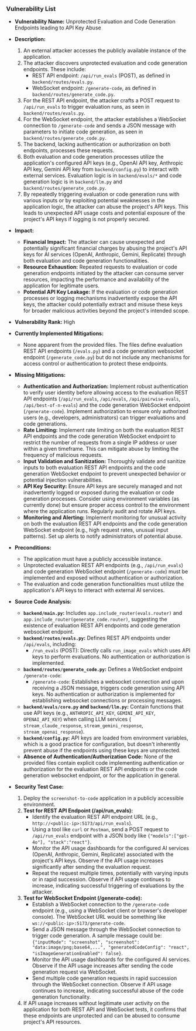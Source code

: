 ### Vulnerability List

- **Vulnerability Name:** Unprotected Evaluation and Code Generation Endpoints leading to API Key Abuse

- **Description:**
    1. An external attacker accesses the publicly available instance of the application.
    2. The attacker discovers unprotected evaluation and code generation endpoints. These include:
        - REST API endpoint: `/api/run_evals` (POST), as defined in `backend/routes/evals.py`.
        - WebSocket endpoint: `/generate-code`, as defined in `backend/routes/generate_code.py`.
    3. For the REST API endpoint, the attacker crafts a POST request to `/api/run_evals` to trigger evaluation runs, as seen in `backend/routes/evals.py`.
    4. For the WebSocket endpoint, the attacker establishes a WebSocket connection to `/generate-code` and sends a JSON message with parameters to initiate code generation, as seen in `backend/routes/generate_code.py`.
    5. The backend, lacking authentication or authorization on both endpoints, processes these requests.
    6. Both evaluation and code generation processes utilize the application's configured API keys (e.g., OpenAI API key, Anthropic API key, Gemini API key from `backend/config.py`) to interact with external services. Evaluation logic is in `backend/evals/*` and code generation logic is in `backend/llm.py` and `backend/routes/generate_code.py`.
    7. By repeatedly triggering evaluation or code generation runs with various inputs or by exploiting potential weaknesses in the application logic, the attacker can abuse the project's API keys. This leads to unexpected API usage costs and potential exposure of the project's API keys if logging is not properly secured.

- **Impact:**
    - **Financial Impact:** The attacker can cause unexpected and potentially significant financial charges by abusing the project's API keys for AI services (OpenAI, Anthropic, Gemini, Replicate) through both evaluation and code generation functionalities.
    - **Resource Exhaustion:** Repeated requests to evaluation or code generation endpoints initiated by the attacker can consume server resources, impacting the performance and availability of the application for legitimate users.
    - **Potential API Key Leakage:** If the evaluation or code generation processes or logging mechanisms inadvertently expose the API keys, the attacker could potentially extract and misuse these keys for broader malicious activities beyond the project's intended scope.

- **Vulnerability Rank:** High

- **Currently Implemented Mitigations:**
    - None apparent from the provided files. The files define evaluation REST API endpoints (`/evals.py`) and a code generation websocket endpoint (`/generate_code.py`) but do not include any mechanisms for access control or authentication to protect these endpoints.

- **Missing Mitigations:**
    - **Authentication and Authorization:** Implement robust authentication to verify user identity before allowing access to the evaluation REST API endpoints (`/api/run_evals`, `/api/evals`, `/api/pairwise-evals`, `/api/best-of-n-evals`) and the code generation WebSocket endpoint (`/generate-code`). Implement authorization to ensure only authorized users (e.g., developers, administrators) can trigger evaluations and code generations.
    - **Rate Limiting:** Implement rate limiting on both the evaluation REST API endpoints and the code generation WebSocket endpoint to restrict the number of requests from a single IP address or user within a given timeframe. This can mitigate abuse by limiting the frequency of malicious requests.
    - **Input Validation and Sanitization:** Thoroughly validate and sanitize inputs to both evaluation REST API endpoints and the code generation WebSocket endpoint to prevent unexpected behavior or potential injection vulnerabilities.
    - **API Key Security:** Ensure API keys are securely managed and not inadvertently logged or exposed during the evaluation or code generation processes. Consider using environment variables (as currently done) but ensure proper access control to the environment where the application runs. Regularly audit and rotate API keys.
    - **Monitoring and Alerting:** Implement monitoring for unusual activity on both the evaluation REST API endpoints and the code generation WebSocket endpoint (e.g., high request rates, unusual input patterns). Set up alerts to notify administrators of potential abuse.

- **Preconditions:**
    - The application must have a publicly accessible instance.
    - Unprotected evaluation REST API endpoints (e.g., `/api/run_evals`) and code generation WebSocket endpoint (`/generate-code`) must be implemented and exposed without authentication or authorization.
    - The evaluation and code generation functionalities must utilize the application's API keys to interact with external AI services.

- **Source Code Analysis:**
    - **`backend/main.py`:** Includes `app.include_router(evals.router)` and `app.include_router(generate_code.router)`, suggesting the existence of evaluation REST API endpoints and code generation websocket endpoint.
    - **`backend/routes/evals.py`:** Defines REST API endpoints under `/api/evals`, including:
        - `/run_evals` (POST): Directly calls `run_image_evals` which uses API keys to perform evaluations. No authentication or authorization is implemented.
    - **`backend/routes/generate_code.py`:** Defines a WebSocket endpoint `/generate-code`:
        - `/generate-code`: Establishes a websocket connection and upon receiving a JSON message, triggers code generation using API keys. No authentication or authorization is implemented for establishing websocket connections or processing messages.
    - **`backend/evals/core.py` and `backend/llm.py`:** Contain functions that use API keys (e.g., `ANTHROPIC_API_KEY`, `GEMINI_API_KEY`, `OPENAI_API_KEY`) when calling LLM services ( `stream_claude_response`, `stream_gemini_response`, `stream_openai_response`).
    - **`backend/config.py`:** API keys are loaded from environment variables, which is a good practice for configuration, but doesn't inherently prevent abuse if the endpoints using these keys are unprotected.
    - **Absence of Authentication/Authorization Code:** None of the provided files contain explicit code implementing authentication or authorization for the evaluation REST API endpoints or the code generation websocket endpoint, or for the application in general.

- **Security Test Case:**
    1. Deploy the `screenshot-to-code` application in a publicly accessible environment.
    2. **Test for REST API Endpoint (/api/run_evals):**
        - Identify the evaluation REST API endpoint URL (e.g., `http://<public-ip>:5173/api/run_evals`).
        - Using a tool like `curl` or `Postman`, send a POST request to `/api/run_evals` endpoint with a JSON body like `{"models":["gpt-4o"], "stack":"react"}`.
        - Monitor the API usage dashboards for the configured AI services (OpenAI, Anthropic, Gemini, Replicate) associated with the project's API keys. Observe if the API usage increases significantly after sending the evaluation request.
        - Repeat the request multiple times, potentially with varying inputs or in rapid succession. Observe if API usage continues to increase, indicating successful triggering of evaluations by the attacker.
    3. **Test for WebSocket Endpoint (/generate-code):**
        - Establish a WebSocket connection to the `/generate-code` endpoint (e.g., using a WebSocket client or browser's developer console). The WebSocket URL would be something like `ws://<public-ip>:5173/generate-code`.
        - Send a JSON message through the WebSocket connection to trigger code generation. A sample message could be: `{"inputMode": "screenshot", "screenshot": "data:image/png;base64,...", "generatedCodeConfig": "react", "isImageGenerationEnabled": false}`.
        - Monitor the API usage dashboards for the configured AI services. Observe if the API usage increases after sending the code generation request via WebSocket.
        - Send multiple code generation requests in rapid succession through the WebSocket connection. Observe if API usage continues to increase, indicating successful abuse of the code generation functionality.
    4. If API usage increases without legitimate user activity on the application for both REST API and WebSocket tests, it confirms that these endpoints are unprotected and can be abused to consume project's API resources.
